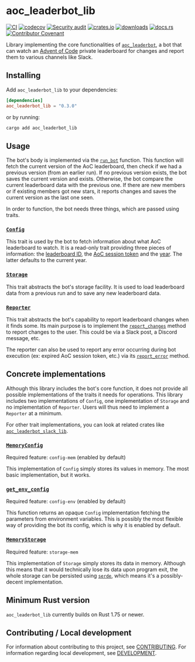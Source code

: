 # aoc_leaderbot_lib

[![CI](https://github.com/clechasseur/aoc_leaderbot/actions/workflows/ci.yml/badge.svg?branch=main&event=push)](https://github.com/clechasseur/aoc_leaderbot/actions/workflows/ci.yml) [![codecov](https://codecov.io/gh/clechasseur/aoc_leaderbot/branch/main/graph/badge.svg?token=qSFdAkbb8U)](https://codecov.io/gh/clechasseur/aoc_leaderbot) [![Security audit](https://github.com/clechasseur/aoc_leaderbot/actions/workflows/audit-check.yml/badge.svg?branch=main)](https://github.com/clechasseur/aoc_leaderbot/actions/workflows/audit-check.yml) [![crates.io](https://img.shields.io/crates/v/aoc_leaderbot_lib.svg)](https://crates.io/crates/aoc_leaderbot_lib) [![downloads](https://img.shields.io/crates/d/aoc_leaderbot_lib.svg)](https://crates.io/crates/aoc_leaderbot_lib) [![docs.rs](https://img.shields.io/badge/docs-latest-blue.svg)](https://docs.rs/aoc_leaderbot_lib) [![Contributor Covenant](https://img.shields.io/badge/Contributor%20Covenant-2.1-4baaaa.svg)](../CODE_OF_CONDUCT.md)

Library implementing the core functionalities of [`aoc_leaderbot`](https://github.com/clechasseur/aoc_leaderbot), a bot that can watch an [Advent of Code](https://adventofcode.com/) private leaderboard for changes and report them to various channels like Slack.

## Installing

Add `aoc_leaderbot_lib` to your dependencies:

```toml
[dependencies]
aoc_leaderbot_lib = "0.3.0"
```

or by running:

```bash
cargo add aoc_leaderbot_lib
```

## Usage

The bot's body is implemented via the [`run_bot`](https://docs.rs/aoc_leaderbot_lib/latest/aoc_leaderbot_lib/leaderbot/fn.run_bot.html) function.
This function will fetch the current version of the AoC leaderboard, then check if we had a previous version (from an earlier run).
If no previous version exists, the bot saves the current version and exists.
Otherwise, the bot compare the current leaderboard data with the previous one.
If there are new members or if existing members got new stars, it reports changes and saves the current version as the last one seen.

In order to function, the bot needs three things, which are passed using traits.

### [`Config`](https://docs.rs/aoc_leaderbot_lib/latest/aoc_leaderbot_lib/leaderbot/trait.Config.html)

This trait is used by the bot to fetch information about what AoC leaderboard to watch.
It is a read-only trait providing three pieces of information: the [leaderboard ID](https://docs.rs/aoc_leaderbot_lib/latest/aoc_leaderbot_lib/leaderbot/trait.Config.html#tymethod.leaderboard_id), the [AoC session token](https://docs.rs/aoc_leaderbot_lib/latest/aoc_leaderbot_lib/leaderbot/trait.Config.html#tymethod.aoc_session) and the [year](https://docs.rs/aoc_leaderbot_lib/latest/aoc_leaderbot_lib/leaderbot/trait.Config.html#method.year).
The latter defaults to the current year.

### [`Storage`](https://docs.rs/aoc_leaderbot_lib/latest/aoc_leaderbot_lib/leaderbot/trait.Storage.html)

This trait abstracts the bot's storage facility.
It is used to load leaderboard data from a previous run and to save any new leaderboard data.

### [`Reporter`](https://docs.rs/aoc_leaderbot_lib/latest/aoc_leaderbot_lib/leaderbot/trait.Reporter.html)

This trait abstracts the bot's capability to report leaderboard changes when it finds some.
Its main purpose is to implement the [`report_changes`](https://docs.rs/aoc_leaderbot_lib/latest/aoc_leaderbot_lib/leaderbot/trait.Reporter.html#tymethod.report_changes) method to report changes to the user. This could be via a Slack post, a Discord message, etc.

The reporter can also be used to report any error occurring during bot execution (ex: expired AoC session token, etc.) via its [`report_error`](https://docs.rs/aoc_leaderbot_lib/latest/aoc_leaderbot_lib/leaderbot/trait.Reporter.html#tymethod.report_error) method.

## Concrete implementations

Although this library includes the bot's core function, it does not provide all possible implementations of the traits it needs for operations.
This library includes two implementations of `Config`, one implementation of `Storage` and no implementation of `Reporter`.
Users will thus need to implement a `Reporter` at a minimum.

For other trait implementations, you can look at related crates like [`aoc_leaderbot_slack_lib`](https://crates.io/crates/aoc_leaderbot_slack_lib).

### [`MemoryConfig`](https://docs.rs/aoc_leaderbot_lib/latest/aoc_leaderbot_lib/leaderbot/config/mem/struct.MemoryConfig.html)

Required feature: `config-mem` (enabled by default)

This implementation of `Config` simply stores its values in memory.
The most basic implementation, but it works.

### [`get_env_config`](https://docs.rs/aoc_leaderbot_lib/latest/aoc_leaderbot_lib/leaderbot/config/env/fn.get_env_config.html)

Required feature: `config-env` (enabled by default)

This function returns an opaque `Config` implementation fetching the parameters from environment variables.
This is possibly the most flexible way of providing the bot its config, which is why it is enabled by default.

### [`MemoryStorage`](https://docs.rs/aoc_leaderbot_lib/latest/aoc_leaderbot_lib/leaderbot/storage/mem/struct.MemoryStorage.html)

Required feature: `storage-mem`

This implementation of `Storage` simply stores its data in memory.
Although this means that it would technically lose its data upon program exit, the whole storage can be persisted using [`serde`](https://serde.rs/), which means it's a possibly-decent implementation.

## Minimum Rust version

`aoc_leaderbot_lib` currently builds on Rust 1.75 or newer.

## Contributing / Local development

For information about contributing to this project, see [CONTRIBUTING](../CONTRIBUTING.md).
For information regarding local development, see [DEVELOPMENT](../DEVELOPMENT.md).
